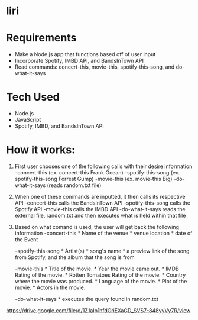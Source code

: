 # liri

# Requirements 
- Make a Node.js app that functions based off of user input 
- Incorporate Spotify, IMBD API, and BandsInTown API
- Read commands: concert-this, movie-this, spotify-this-song, and do-what-it-says

 # Tech Used
 - Node.js
 - JavaScript
 - Spotify, IMBD, and BandsInTown API

# How it works: 

1. First user chooses one of the following calls with their desire information 
    -concert-this (ex. concert-this Frank Ocean)
    -spotify-this-song (ex. spotify-this-song Forrest Gump)
    -movie-this (ex. movie-this Big)
    -do-what-it-says (reads random.txt file)

2. When one of these commands are inputted, it then calls its respective API
    -concert-this calls the BandsInTown API
    -spotify-this-song calls the Spotify API
    -movie-this calls the IMBD API
    -do-what-it-says reads the external file, random.txt and then executes what is held within that file 

3. Based on what comand is used, the user will get back the following information 
    -concert-this
          * Name of the venue
          * venue location
          * date of the Event

    -spotify-this-song 
          * Artist(s)
          * song's name
          * a preview link of the song from Spotify, and the album that the song is from

    -movie-this 
          * Title of the movie.
          * Year the movie came out.
          * IMDB Rating of the movie.
          * Rotten Tomatoes Rating of the movie.
          * Country where the movie was produced.
          * Language of the movie.
          * Plot of the movie.
          * Actors in the movie.

    -do-what-it-says
          * executes the query found in random.txt 


https://drive.google.com/file/d/1Z1aIp1hfdGriEXaGD_SVS7-848yyVy7R/view
